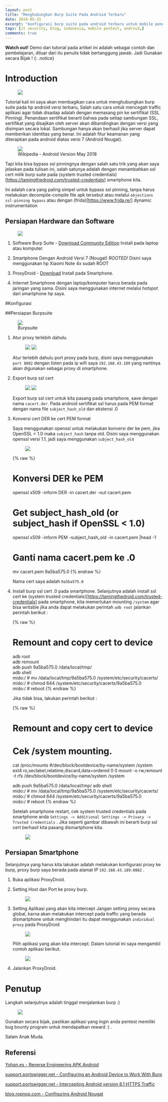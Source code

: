 ```yaml
---
layout: post
title: "Menghubungkan Burp Suite Pada Android Terbaru"
date: 2018-05-31
excerpt: "konfigurasi burp suite pada android terbaru untuk mobile penetration testing"
tags: [it security, blog, indonesia, mobile pentest, android,]
comments: true
---
```

**Watch out!** Demo dan tutorial pada artikel ini adalah sebagai contoh dan pembelajaran, diluar dari itu penulis tidak bertanggung jawab. Jadi Gunakan secara Bijak !
{: .notice}

# Introduction
<figure>
	<a href="https://appsec-labs.com/wp-content/uploads/2014/06/3-main-mobiles-os-002-280x300.png"><img src="https://appsec-labs.com/wp-content/uploads/2014/06/3-main-mobiles-os-002-280x300.png"></a>
</figure>

Tutorial kali ini saya akan membagikan cara untuk menghubungkan burp suite pada hp android versi terbaru, Salah satu cara untuk mencegah traffic aplikasi agar tidak disadap adalah dengan memasang pin ke sertifikat (SSL Pinning). Penandaan sertifikat berarti bahwa pada setiap sambungan SSL, sertifikat yang disajikan oleh server akan dibandingkan dengan versi yang disimpan secara lokal. Sambungan hanya akan berhasil jika server dapat memberikan identitas yang benar. Ini adalah fitur keamanan yang diterapkan pada android diatas versi 7 (Android Nougat).

<figure>
	<a href="https://en.wikipedia.org/wiki/Android_version_history"><img src="/images/android-version.PNG"></a>
	<figcaption>Wikipedia - Android Version May 2018</figcaption>
</figure>

Tapi kita bisa bypass ssl pinningnya dengan salah satu trik yang akan saya jelaskan pada tulisan ini, salah satunya adalah dengan menambahkan ssl cert milik burp suite pada (system trusted credentials)[https://tamingthedroid.com/trusted-credentials] smartphone kita. 

Ini adalah cara yang paling simpel untuk bypass ssl pinning, tanpa harus melakukan decompile-compile file apk tersebut atau melalui `objections ssl-pinning bypass` atau dengan (frida)[https://www.frida.re/] dynamic instrumentation

## Persiapan Hardware dan Software
<figure>
	<a href="http://www.redcross.org/images/MEDIA_CustomProductCatalog/m21071267_Oregon-SW-Washington-Prepare-Initiative_8824_763x260.jpg"><img src="http://www.redcross.org/images/MEDIA_CustomProductCatalog/m21071267_Oregon-SW-Washington-Prepare-Initiative_8824_763x260.jpg"></a>
</figure>

1. Software Burp Suite - [Download Community Edition](https://portswigger.net/burp/communitydownload)
   Install pada laptop atau komputer.

2. Smartphone Dengan Android Versi 7 (Nougat) *ROOTED!*
   Disini saya menggunakan hp Xiaomi Note 4x sudah ROOT 

3. ProxyDroid - [Download](https://play.google.com/store/apps/details?id=org.proxydroid&hl=en)
   Install pada Smartphone.

4. Internet
   Smartphone dengan laptop/komputer harus berada pada jaringan yang sama. Disini saya menggunakan internet melalui hotspot dari smartphone hp saya. 

#Konfigurasi

##Persiapan Burpsuite
<figure>
	<a href="https://portswigger.net/content/images/logos/portswigger-logo.svg"><img src="https://portswigger.net/content/images/logos/portswigger-logo.svg"></a>
	<figcaption>Burpsuite</figcaption>
</figure>

1. Atur proxy terlebih dahulu.

	<figure class="half">
		<a href="/images/configure-burp-proxy.PNG"><img src="/images/configure-burp-proxy.PNG"></a>
		<a href="/images/configure-burp-proxy-final.PNG"><img src="/images/configure-burp-proxy-final.PNG"></a>
	</figure>

	Atur terlebih dahulu port proxy pada burp, disini saya menggunakan `port 8082` dengan listen pada ip wifi saya `192.168.43.189` yang nantinya akan digunakan sebagai proxy di smartphone.

2. Export burp ssl cert

	<figure class="half">
		<a href="/images/export-burp-cert.PNG"><img src="/images/export-burp-cert.PNG"></a>
		<a href="/images/export-burp-cert-save.PNG"><img src="/images/export-burp-cert-save.PNG"></a>
	</figure>

	Export burp ssl cert untuk kita pasang pada smartphone, save dengan nama `cacert.der`.
	Pada android sertifikat ssl harus pada PEM format dengan nama file `subject_hash_old` dan ekstensi .0 

3. Konversi cert DER ke cert PEM format
	
	Saya menggunakan openssl untuk melakukan konversi der ke pem, jika OpenSSL < 1.0 maka `subject_hash` tanpa old. 
	Disini saya menggunakan openssl versi 1.1, jadi saya menggunakan `subject_hash_old`

	<figure >
		<a href="/images/openssl-version-1.1.PNG"><img src="/images/openssl-version-1.1.PNG"></a>
	</figure>

	{% raw %}
	# Konversi DER ke PEM
	openssl x509 -inform DER -in cacert.der -out cacert.pem

	# Get subject_hash_old (or subject_hash if OpenSSL < 1.0)
	openssl x509 -inform PEM -subject_hash_old -in cacert.pem |head -1

	# Ganti nama cacert.pem ke <hash>.0
	mv cacert.pem 9a5ba575.0
	{% endraw %} 

	Nama cert saya adalah `9a5ba575.0`

4. Install burp ssl cert <hash>.0 pada smartphone.
	Selanjutnya adalah install ssl cert ke (system trusted credentials)[https://tamingthedroid.com/trusted-credentials] pada smartphone, kita memerlukan mounting `/system` agar bisa writable jika anda dapat melakukan perintah `adb root` jalankan perintah berikut : 

	{% raw %}
	# Remount and copy cert to device
	adb root  
	adb remount  
	adb push 9a5ba575.0 /data/local/tmp/  
	adb shell  
	mido:/ # mv /data/local/tmp/9a5ba575.0 /system/etc/security/cacerts/  
	mido:/ # chmod 644 /system/etc/security/cacerts/9a5ba575.0  
	mido:/ # reboot 
	{% endraw %} 

	Jika tidak bisa, lakukan perintah berikut : 

	{% raw %}
	# Remount and copy cert to device
	# Cek /system mounting.
	cat /proc/mounts
	#/dev/block/bootdevice/by-name/system /system ext4 ro,seclabel,relatime,discard,data=ordered 0 0
	mount -o rw,remount -t rfs /dev/block/bootdevice/by-name/system /system 

	adb push 9a5ba575.0 /data/local/tmp/ 
	adb shell  
	mido:/ # mv /data/local/tmp/9a5ba575.0 /system/etc/security/cacerts/  
	mido:/ # chmod 644 /system/etc/security/cacerts/9a5ba575.0  
	mido:/ # reboot 
	{% endraw %} 
	
	Setelah smartphone restart, cek system trusted credentials pada smartphone anda `Settings -> Additional Settings -> Privacy -> Trusted Credentials` . Jika seperti gambar dibawah ini berarti burp ssl cert berhasil kita pasang dismartphone kita.

	<figure>
		<a href="/images/check-trusted-credentials.jpg"><img src="/images/check-trusted-credentials.jpg"></a>
	</figure>

## Persiapan Smartphone
Selanjutnya yang harus kita lakukan adalah melakukan konfigurasi proxy ke burp, proxy burp saya berada pada alamat IP `192.168.43.189:8082` .

1. Buka aplikasi ProxyDroid.

2. Setting Host dan Port ke proxy burp.
	<figure>
		<a href="/images/configure-proxydroid-final.jpg"><img src="/images/configure-proxydroid-final.jpg"></a>
	</figure>

3. Setting Aplikasi yang akan kita intercept
	Jangan setting proxy secara global, karna akan melakukan intercept pada traffic yang berada dismartphone untuk menghindari itu dapat menggunakan `individual proxy` pada ProxyDroid

	<figure>
		<a href="/images/configure-proxydroid-individual-proxy.jpg"><img src="/images/configure-proxydroid-individual-proxy.jpg"></a>
	</figure>

	Pilih aplikasi yang akan kita intercept. Dalam tutorial ini saya mengambil contoh aplikasi berikut.
	
	<figure>
		<a href="/images/configure-proxydroid-individual-proxy.jpg"><img src="/images/configure-proxydroid-individual-proxy.jpg"></a>
	</figure>

4. Jalankan ProxyDroid.

# Penutup
Langkah selanjutnya adalah tinggal menjalankan burp :)

<figure>
	<a href="/images/example-app.PNG"><img src="/images/example-app.PNG"></a>
</figure>

Gunakan secara bijak, pastikan aplikasi yang ingin anda pentest memiliki bug bounty program untuk mendapatkan reward :) .

Salam Anak Muda.

## Referensi
[Yohan.es - Reverse Engineering APK Android](https://yohan.es/security/android/)

[support.portswigger.net - Configuring an Android Device to Work With Burp](https://support.portswigger.net/customer/portal/articles/1841101-configuring-an-android-device-to-work-with-burp)

[support.portswigger.net - Intercepting Android version 8.1 HTTPS Traffic](https://support.portswigger.net/customer/portal/questions/17281202-intercepting-android-version-8-1-https-traffic)

[blog.ropnop.com - Configuring Android Nougat](https://blog.ropnop.com/configuring-burp-suite-with-android-nougat/)

